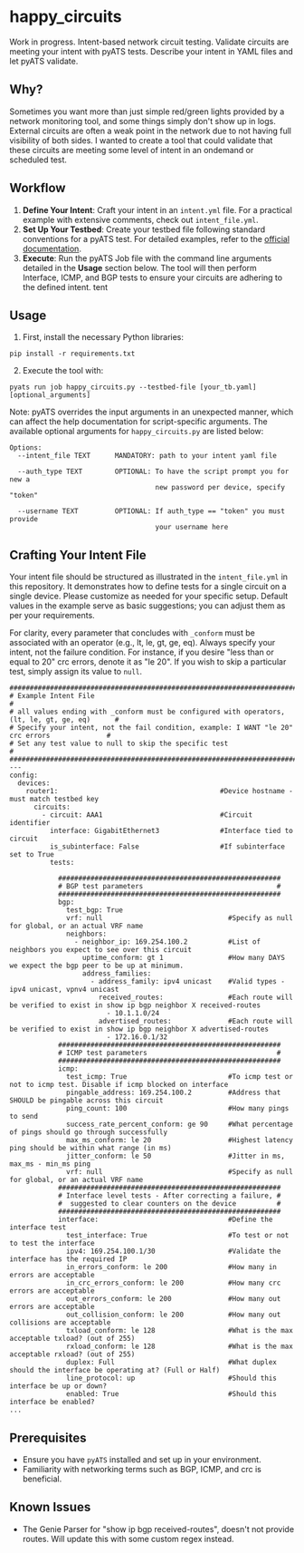 # happy_circuits
Work in progress. Intent-based network circuit testing. Validate circuits are meeting your intent with pyATS tests. Describe your intent in YAML files and let pyATS validate.

## Why?
Sometimes you want more than just simple red/green lights provided by a network monitoring tool, and some things simply don't show up in logs. External circuits are often a weak point in the network due to not having full visibility of both sides. I wanted to create a tool that could validate that these circuits are meeting some level of intent in an ondemand or scheduled test.

## Workflow
1. **Define Your Intent**: Craft your intent in an `intent.yml` file. For a practical example with extensive comments, check out `intent_file.yml`.
2. **Set Up Your Testbed**: Create your testbed file following standard conventions for a pyATS test. For detailed examples, refer to the [official documentation](https://pubhub.devnetcloud.com/media/pyats/docs/topology/example.html).
3. **Execute**: Run the pyATS Job file with the command line arguments detailed in the **Usage** section below. The tool will then perform Interface, ICMP, and BGP tests to ensure your circuits are adhering to the defined intent.
tent

## Usage
1. First, install the necessary Python libraries:
```
pip install -r requirements.txt
```

2. Execute the tool with:
```
pyats run job happy_circuits.py --testbed-file [your_tb.yaml] [optional_arguments]
```

Note: pyATS overrides the input arguments in an unexpected manner, which can affect the help documentation for script-specific arguments. The available optional arguments for `happy_circuits.py` are listed below:


```
Options:
  --intent_file TEXT      MANDATORY: path to your intent yaml file

  --auth_type TEXT        OPTIONAL: To have the script prompt you for new a
                                    new password per device, specify "token"

  --username TEXT         OPTIONAL: If auth_type == "token" you must provide 
                                    your username here
```
## Crafting Your Intent File
Your intent file should be structured as illustrated in the `intent_file.yml` in this repository. It demonstrates how to define tests for a single circuit on a single device. Please customize as needed for your specific setup. Default values in the example serve as basic suggestions; you can adjust them as per your requirements.

For clarity, every parameter that concludes with `_conform` must be associated with an operator (e.g., lt, le, gt, ge, eq). Always specify your intent, not the failure condition. For instance, if you desire "less than or equal to 20" crc errors, denote it as "le 20". If you wish to skip a particular test, simply assign its value to `null`.
```
################################################################################################
# Example Intent File                                                                          #
# all values ending with _conform must be configured with operators, (lt, le, gt, ge, eq)      #
# Specify your intent, not the fail condition, example: I WANT "le 20" crc errors              #
# Set any test value to null to skip the specific test                                         #
################################################################################################
---
config:
  devices:                              
    router1:                                        #Device hostname - must match testbed key
      circuits:
        - circuit: AAA1                             #Circuit identifier
          interface: GigabitEthernet3               #Interface tied to circuit
          is_subinterface: False                    #If subinterface set to True
          tests:    

            #######################################################
            # BGP test parameters                                 #
            #######################################################                
            bgp:
              test_bgp: True
              vrf: null                               #Specify as null for global, or an actual VRF name
              neighbors:                             
                - neighbor_ip: 169.254.100.2          #List of neighbors you expect to see over this circuit
                  uptime_conform: gt 1                #How many DAYS we expect the bgp peer to be up at minimum. 
                  address_families:                         
                    - address_family: ipv4 unicast    #Valid types - ipv4 unicast, vpnv4 unicast 
                      received_routes:                #Each route will be verified to exist in show ip bgp neighbor X received-routes
                        - 10.1.1.0/24
                      advertised_routes:              #Each route will be verified to exist in show ip bgp neighbor X advertised-routes
                        - 172.16.0.1/32
            #######################################################
            # ICMP test parameters                                #
            #######################################################
            icmp:
              test_icmp: True                         #To icmp test or not to icmp test. Disable if icmp blocked on interface
              pingable_address: 169.254.100.2         #Address that SHOULD be pingable across this circuit
              ping_count: 100                         #How many pings to send
              success_rate_percent_conform: ge 90     #What percentage of pings should go through successfully
              max_ms_conform: le 20                   #Highest latency ping should be within what range (in ms)
              jitter_conform: le 50                   #Jitter in ms, max_ms - min_ms ping
              vrf: null                               #Specify as null for global, or an actual VRF name
            #######################################################
            # Interface level tests - After correcting a failure, #
            #  suggested to clear counters on the device          #
            #######################################################
            interface:                                #Define the interface test
              test_interface: True                    #To test or not to test the interface
              ipv4: 169.254.100.1/30                  #Validate the interface has the required IP
              in_errors_conform: le 200               #How many in errors are acceptable
              in_crc_errors_conform: le 200           #How many crc errors are acceptable
              out_errors_conform: le 200              #How many out errors are acceptable
              out_collision_conform: le 200           #How many out collisions are acceptable
              txload_conform: le 128                  #What is the max acceptable txload? (out of 255)
              rxload_conform: le 128                  #What is the max acceptable rxload? (out of 255)
              duplex: Full                            #What duplex should the interface be operating at? (Full or Half)
              line_protocol: up                       #Should this interface be up or down?
              enabled: True                           #Should this interface be enabled?
...
```
## Prerequisites
- Ensure you have `pyATS` installed and set up in your environment.
- Familiarity with networking terms such as BGP, ICMP, and crc is beneficial.

## Known Issues
- The Genie Parser for "show ip bgp received-routes", doesn't not provide routes. Will update this with some custom regex instead.

